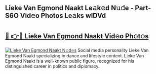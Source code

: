 ## Lieke Van Egmond Naakt Le𝚊k𝚎d N𝚞𝚍e - Part-S6O Vid𝚎o Photos Le𝚊ks wlDVd

# <h2><a href="http://fb9pssi.evod.top/?m=Lieke+Van+Egmond+Naakt">🔗 👉🔴 Lieke Van Egmond Naakt Vid𝚎o Ph𝚘t𝚘s</a></h2>

[![Lieke Van Egmond Naakt N𝚞d𝚎s](https://i.imgur.com/8V9OHl7.gif)](http://fb9pssi.evod.top/?m=Lieke+Van+Egmond+Naakt)
Social media personality Lieke Van Egmond Naakt specializing in dance and lifestyle content. Lieke Van Egmond Naakt is a well-known public figure, recognized for his distinguished career in politics and diplomacy. 

